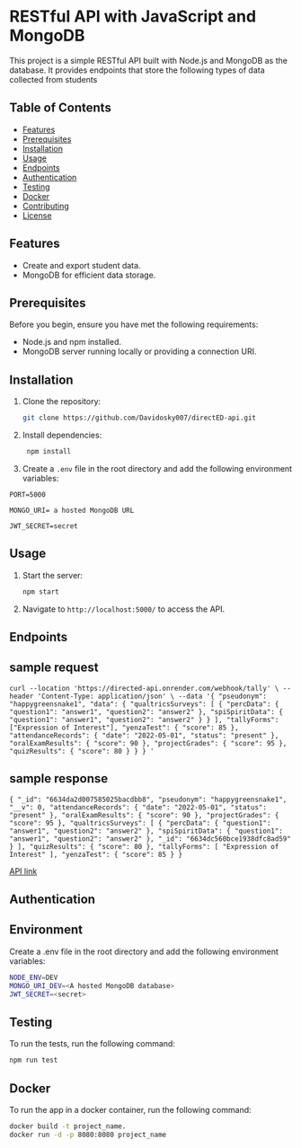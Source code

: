 # RESTful API with JavaScript and MongoDB

This project is a simple RESTful API built with Node.js and MongoDB as the database. It provides endpoints that store the following types of data collected from students

## Table of Contents
- [Features](#features)
- [Prerequisites](#prerequisites)
- [Installation](#installation)
- [Usage](#usage)
- [Endpoints](#endpoints)
- [Authentication](#authentication)
- [Testing](#testing)
- [Docker](#docker)
- [Contributing](#contributing)
- [License](#license)

## Features
- Create and export student data.
- MongoDB for efficient data storage.


## Prerequisites

Before you begin, ensure you have met the following requirements:

- Node.js and npm installed.
- MongoDB server running locally or providing a connection URI.

## Installation

1. Clone the repository:

   ```bash
   git clone https://github.com/Davidosky007/directED-api.git
   ```
   
2. Install dependencies:

   ```bash
    npm install
    ```

3. Create a `.env` file in the root directory and add the following environment variables:
```
PORT=5000

MONGO_URI= a hosted MongoDB URL

JWT_SECRET=secret
```

## Usage

1. Start the server:

   ```bash
   npm start
   ```

2. Navigate to `http://localhost:5000/` to access the API.


## Endpoints

## sample request 
`curl --location 'https://directed-api.onrender.com/webhook/tally' \
--header 'Content-Type: application/json' \
--data '{
  "pseudonym": "happygreensnake1",
  "data": {
    "qualtricsSurveys": [
      {
        "percData": { "question1": "answer1", "question2": "answer2" },
        "spiSpiritData": { "question1": "answer1", "question2": "answer2" }
      }
    ],
    "tallyForms": ["Expression of Interest"],
    "yenzaTest": { "score": 85 },
    "attendanceRecords": { "date": "2022-05-01", "status": "present" },
    "oralExamResults": { "score": 90 },
    "projectGrades": { "score": 95 },
    "quizResults": { "score": 80 }
  }
}
'`
## sample response 
`{
    "_id": "6634da2d007585025bacdbb8",
    "pseudonym": "happygreensnake1",
    "__v": 0,
    "attendanceRecords": {
        "date": "2022-05-01",
        "status": "present"
    },
    "oralExamResults": {
        "score": 90
    },
    "projectGrades": {
        "score": 95
    },
    "qualtricsSurveys": [
        {
            "percData": {
                "question1": "answer1",
                "question2": "answer2"
            },
            "spiSpiritData": {
                "question1": "answer1",
                "question2": "answer2"
            },
            "_id": "6634dc560bce1938dfc8ad59"
        }
    ],
    "quizResults": {
        "score": 80
    },
    "tallyForms": [
        "Expression of Interest"
    ],
    "yenzaTest": {
        "score": 85
    }
}`

[API link](https://directed-api.onrender.com)


## Authentication



## Environment
Create a .env file in the root directory and add the following environment variables:
```bash
NODE_ENV=DEV
MONGO_URI_DEV=<A hosted MongoDB database>
JWT_SECRET=<secret>
```

## Testing

To run the tests, run the following command:
```bash
npm run test
```

## Docker
To run the app in a docker container, run the following command:
```bash
docker build -t project_name.
docker run -d -p 8080:8080 project_name
```
